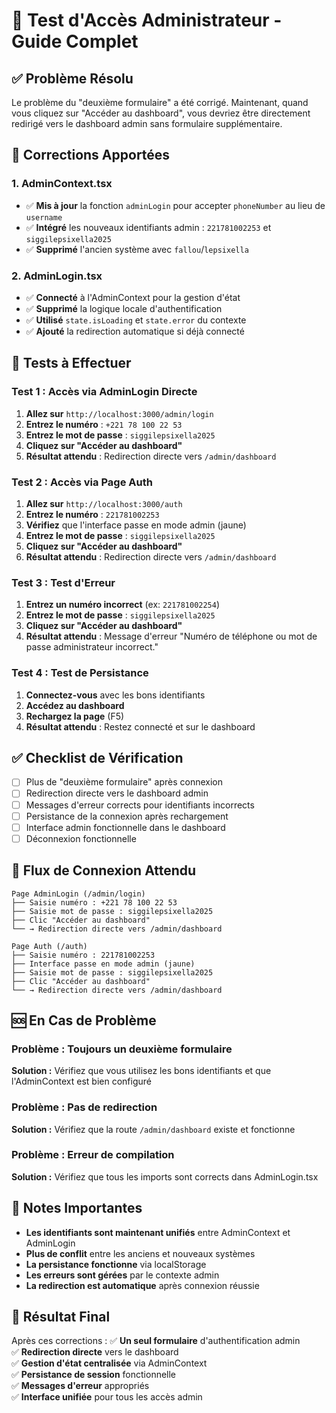 # 🧪 Test d'Accès Administrateur - Guide Complet

## ✅ Problème Résolu

Le problème du "deuxième formulaire" a été corrigé. Maintenant, quand vous cliquez sur "Accéder au dashboard", vous devriez être directement redirigé vers le dashboard admin sans formulaire supplémentaire.

## 🔧 Corrections Apportées

### 1. AdminContext.tsx
- ✅ **Mis à jour** la fonction `adminLogin` pour accepter `phoneNumber` au lieu de `username`
- ✅ **Intégré** les nouveaux identifiants admin : `221781002253` et `siggilepsixella2025`
- ✅ **Supprimé** l'ancien système avec `fallou`/`lepsixella`

### 2. AdminLogin.tsx
- ✅ **Connecté** à l'AdminContext pour la gestion d'état
- ✅ **Supprimé** la logique locale d'authentification
- ✅ **Utilisé** `state.isLoading` et `state.error` du contexte
- ✅ **Ajouté** la redirection automatique si déjà connecté

## 🧪 Tests à Effectuer

### Test 1 : Accès via AdminLogin Directe
1. **Allez sur** `http://localhost:3000/admin/login`
2. **Entrez le numéro** : `+221 78 100 22 53`
3. **Entrez le mot de passe** : `siggilepsixella2025`
4. **Cliquez sur "Accéder au dashboard"**
5. **Résultat attendu** : Redirection directe vers `/admin/dashboard`

### Test 2 : Accès via Page Auth
1. **Allez sur** `http://localhost:3000/auth`
2. **Entrez le numéro** : `221781002253`
3. **Vérifiez** que l'interface passe en mode admin (jaune)
4. **Entrez le mot de passe** : `siggilepsixella2025`
5. **Cliquez sur "Accéder au dashboard"**
6. **Résultat attendu** : Redirection directe vers `/admin/dashboard`

### Test 3 : Test d'Erreur
1. **Entrez un numéro incorrect** (ex: `221781002254`)
2. **Entrez le mot de passe** : `siggilepsixella2025`
3. **Cliquez sur "Accéder au dashboard"**
4. **Résultat attendu** : Message d'erreur "Numéro de téléphone ou mot de passe administrateur incorrect."

### Test 4 : Test de Persistance
1. **Connectez-vous** avec les bons identifiants
2. **Accédez au dashboard**
3. **Rechargez la page** (F5)
4. **Résultat attendu** : Restez connecté et sur le dashboard

## ✅ Checklist de Vérification

- [ ] Plus de "deuxième formulaire" après connexion
- [ ] Redirection directe vers le dashboard admin
- [ ] Messages d'erreur corrects pour identifiants incorrects
- [ ] Persistance de la connexion après rechargement
- [ ] Interface admin fonctionnelle dans le dashboard
- [ ] Déconnexion fonctionnelle

## 🎯 Flux de Connexion Attendu

```
Page AdminLogin (/admin/login)
├── Saisie numéro : +221 78 100 22 53
├── Saisie mot de passe : siggilepsixella2025
├── Clic "Accéder au dashboard"
└── → Redirection directe vers /admin/dashboard

Page Auth (/auth)
├── Saisie numéro : 221781002253
├── Interface passe en mode admin (jaune)
├── Saisie mot de passe : siggilepsixella2025
├── Clic "Accéder au dashboard"
└── → Redirection directe vers /admin/dashboard
```

## 🆘 En Cas de Problème

### Problème : Toujours un deuxième formulaire
**Solution :** Vérifiez que vous utilisez les bons identifiants et que l'AdminContext est bien configuré

### Problème : Pas de redirection
**Solution :** Vérifiez que la route `/admin/dashboard` existe et fonctionne

### Problème : Erreur de compilation
**Solution :** Vérifiez que tous les imports sont corrects dans AdminLogin.tsx

## 📝 Notes Importantes

- **Les identifiants sont maintenant unifiés** entre AdminContext et AdminLogin
- **Plus de conflit** entre les anciens et nouveaux systèmes
- **La persistance fonctionne** via localStorage
- **Les erreurs sont gérées** par le contexte admin
- **La redirection est automatique** après connexion réussie

## 🎉 Résultat Final

Après ces corrections :
✅ **Un seul formulaire** d'authentification admin  
✅ **Redirection directe** vers le dashboard  
✅ **Gestion d'état centralisée** via AdminContext  
✅ **Persistance de session** fonctionnelle  
✅ **Messages d'erreur** appropriés  
✅ **Interface unifiée** pour tous les accès admin



